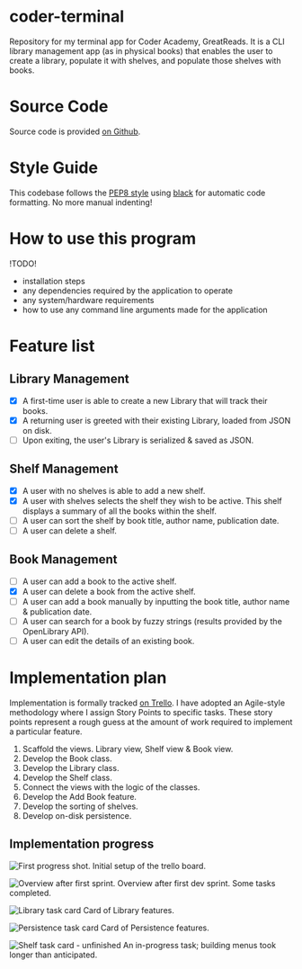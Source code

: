 # coder-terminal

Repository for my terminal app for Coder Academy, GreatReads. It is a CLI library management app (as in physical books) that enables the user to create a library, populate it with shelves, and populate those shelves with books.

# Source Code

Source code is provided [on Github](https://github.com/willr42/coder-terminal).

# Style Guide

This codebase follows the [PEP8 style](https://peps.python.org/pep-0008/) using [black](https://github.com/psf/black) for automatic code formatting. No more manual indenting!

# How to use this program

!TODO!

- installation steps
- any dependencies required by the application to operate
- any system/hardware requirements
- how to use any command line arguments made for the application

# Feature list

## Library Management

- [x] A first-time user is able to create a new Library that will track their books.
- [x] A returning user is greeted with their existing Library, loaded from JSON on disk.
- [ ] Upon exiting, the user's Library is serialized & saved as JSON.

## Shelf Management

- [x] A user with no shelves is able to add a new shelf.
- [x] A user with shelves selects the shelf they wish to be active. This shelf displays a summary of all the books within the shelf.
- [ ] A user can sort the shelf by book title, author name, publication date.
- [ ] A user can delete a shelf.

## Book Management

- [ ] A user can add a book to the active shelf.
- [x] A user can delete a book from the active shelf.
- [ ] A user can add a book manually by inputting the book title, author name & publication date.
- [ ] A user can search for a book by fuzzy strings (results provided by the OpenLibrary API).
- [ ] A user can edit the details of an existing book.

# Implementation plan

Implementation is formally tracked [on Trello](https://trello.com/b/8nrTX4Wp/greatreads). I have adopted an Agile-style methodology where I assign Story Points to specific tasks. These story points represent a rough guess at the amount of work required to implement a particular feature.

1. Scaffold the views. Library view, Shelf view & Book view.
2. Develop the Book class.
3. Develop the Library class.
4. Develop the Shelf class.
5. Connect the views with the logic of the classes.
6. Develop the Add Book feature.
7. Develop the sorting of shelves.
8. Develop on-disk persistence.

## Implementation progress

![First progress shot.](./docs/progress-00-overview.jpg)
Initial setup of the trello board.

![Overview after first sprint.](./docs/progress-01-overview.jpg)
Overview after first dev sprint. Some tasks completed.

![Library task card](./docs/progress-01-library.jpg)
Card of Library features.

![Persistence task card](./docs/progress-01-persistence.jpg)
Card of Persistence features.

![Shelf task card - unfinished](./docs/progress-02-shelves.jpg)
An in-progress task; building menus took longer than anticipated.
